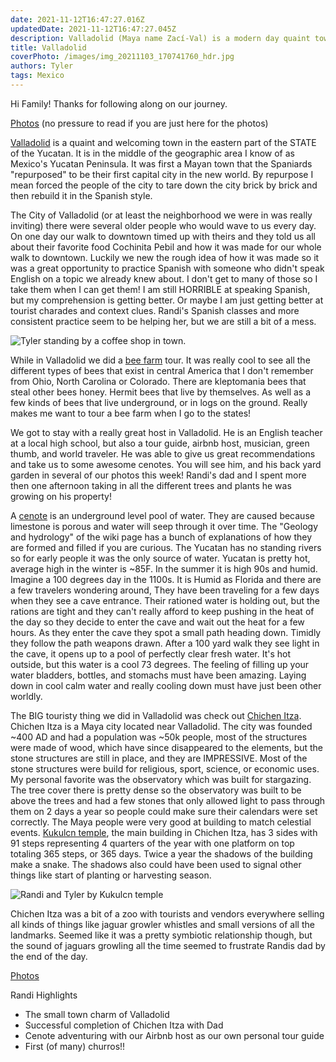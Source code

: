 ```yaml
---
date: 2021-11-12T16:47:27.016Z 
updatedDate: 2021-11-12T16:47:27.045Z
description: Valladolid (Maya name Zací-Val) is a modern day quaint town in the state of Yucatan Mexico, but use to a early spanish town, and before that a booming Maya town. We stayed here for a week on our trip through Mexico!
title: Valladolid
coverPhoto: /images/img_20211103_170741760_hdr.jpg
authors: Tyler
tags: Mexico
---
```

Hi Family! Thanks for following along on our journey.

[Photos](https://photos.google.com/share/AF1QipP0Aep16g1E_GksVs1Vh2EEzYIAEfbQb1Dce6ie4l50jN0rv32BSfxWvC36utJHAA?key=eFdLTjZ5ckxhSUVSeVlMMG9oOFRiOGlWeXc5U3JR) (no pressure to read if you are just here for the photos)


[Valladolid]([https://en.wikipedia.org/wiki/Valladolid,_Yucatn](https://en.wikipedia.org/wiki/Valladolid,_Yucat%C3%A1n)) is a quaint and welcoming town in the eastern part of the STATE of the Yucatan. It is in the middle of the geographic area I know of as Mexico's Yucatan Peninsula. It was first a Mayan town that the Spaniards "repurposed" to be their first capital city in the new world. By repurpose I mean forced the people of the city to tare down the city brick by brick and then rebuild it in the Spanish style.

The City of Valladolid (or at least the neighborhood we were in was really inviting) there were several older people who would wave to us every day. On one day our walk to downtown timed up with theirs and they told us all about their favorite food Cochinita Pebil and how it was made for our whole walk to downtown. Luckily we new the rough idea of how it was made so it was a great opportunity to practice Spanish with someone who didn't speak English on a topic we already knew about. I don't get to many of those so I take them when I can get them! I am still HORRIBLE at speaking Spanish, but my comprehension is getting better. Or maybe I am just getting better at tourist charades and context clues. Randi's Spanish classes and more consistent practice seem to be helping her, but we are still a bit of a mess.

![Tyler standing by a coffee shop in town.](/images/img_20211106_145331.jpg "Valladolid had several bright colored buildings and all kinds of yummy treats.")

While in Valladolid we did a [bee farm](https://www.tripadvisor.com/Attraction_Review-g499453-d10253919-Reviews-Xkopek_Parque_Apicola-Valladolid_Yucatan_Peninsula.html) tour. It was really cool to see all the different types of bees that exist in central America that I don't remember from Ohio, North Carolina or Colorado. There are kleptomania bees that steal other bees honey. Hermit bees that live by themselves. As well as a few kinds of bees that live underground, or in logs on the ground. Really makes me want to tour a bee farm when I go to the states!

We got to stay with a really great host in Valladolid. He is an English teacher at a local high school, but also a tour guide, airbnb host, musician, green thumb, and world traveler. He was able to give us great recommendations and take us to some awesome cenotes. You will see him, and his back yard garden in several of our photos this week! Randi's dad and I spent more then one afternoon taking in all the different trees and plants he was growing on his property!

A [cenote](https://en.wikipedia.org/wiki/Cenote) is an underground level pool of water. They are caused because limestone is porous and water will seep through it over time. The "Geology and hydrology" of the wiki page has a bunch of explanations of how they are formed and filled if you are curious. The Yucatan has no standing rivers so for early people it was the only source of water. Yucatan is pretty hot, average high in the winter is ~85F. In the summer it is high 90s and humid. Imagine a 100 degrees day in the 1100s. It is Humid as Florida and there are a few travelers wondering around, They have been traveling for a few days when they see a cave entrance. Their rationed water is holding out, but the rations are tight and they can't really afford to keep pushing in the heat of the day so they decide to enter the cave and wait out the heat for a few hours. As they enter the cave they spot a small path heading down. Timidly they follow the path weapons drawn. After a 100 yard walk they see light in the cave, it opens up to a pool of perfectly clear fresh water. It's hot outside, but this water is a cool 73 degrees. The feeling of filling up your water bladders, bottles, and stomachs must have been amazing. Laying down in cool calm water and really cooling down must have just been other worldly.

The BIG touristy thing we did in Valladolid was check out [Chichen Itza](https://en.wikipedia.org/wiki/Chichen_Itza). Chichen Itza is a Maya city located near Valladolid. The city was founded \~400 AD and had a population was \~50k people, most of the structures were made of wood, which have since disappeared to the elements, but the stone structures are still in place, and they are IMPRESSIVE. Most of the stone structures were build for religious, sport, science, or economic uses. My personal favorite was the observatory which was built for stargazing. The tree cover there is pretty dense so the observatory was built to be above the trees and had a few stones that only allowed light to pass through them on 2 days a year so people could make sure their calendars were set correctly. The Maya people were very good at building to match celestial events. [Kukulcn temple]([https://en.wikipedia.org/wiki/El_Castillo,_Chichen_Itza](https://en.wikipedia.org/wiki/El_Castillo,_Chichen_Itza)), the main building in Chichen Itza, has 3 sides with 91 steps representing 4 quarters of the year with one platform on top totaling 365 steps, or 365 days. Twice a year the shadows of the building make a snake. The shadows also could have been used to signal other things like start of planting or harvesting season.

![Randi and Tyler by Kukulcn temple](/images/img_20211104_082643.jpg "Randi and Tyler by Kukulcn temple")

Chichen Itza was a bit of a zoo with tourists and vendors everywhere selling all kinds of things like jaguar growler whistles and small versions of all the landmarks. Seemed like it was a pretty symbiotic relationship though, but the sound of jaguars growling all the time seemed to frustrate Randis dad by the end of the day.

[Photos](https://photos.google.com/share/AF1QipP0Aep16g1E_GksVs1Vh2EEzYIAEfbQb1Dce6ie4l50jN0rv32BSfxWvC36utJHAA?key=eFdLTjZ5ckxhSUVSeVlMMG9oOFRiOGlWeXc5U3JR)



Randi Highlights

* The small town charm of Valladolid 
* Successful completion of Chichen Itza with Dad 
* Cenote adventuring with our Airbnb host as our own personal tour guide 
* First (of many) churros!!